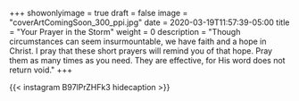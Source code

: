 +++
showonlyimage = true
draft = false
image = "coverArtComingSoon_300_ppi.jpg"
date = 2020-03-19T11:57:39-05:00
title = "Your Prayer in the Storm"
weight = 0
description = "Though circumstances can seem insurmountable, we have faith and a hope in Christ. I pray that these short prayers will remind you of that hope. Pray them as many times as you need. They are effective, for His word does not return void."
+++


{{< instagram B97lPrZHFk3 hidecaption >}}